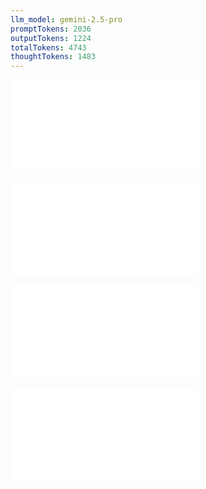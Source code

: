 ```yaml
---
llm_model: gemini-2.5-pro
promptTokens: 2036
outputTokens: 1224
totalTokens: 4743
thoughtTokens: 1483
---
```


![@](steps/prompt.f4737295.md)

![@](steps/response.fcd02f56.md)

![@](steps/follow%20up.a83ce6e1.md)

![@](steps/response.8ad68367.md)